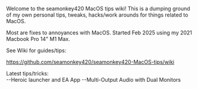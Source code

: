 Welcome to the seamonkey420 MacOS tips wiki!
This is a dumping ground of my own personal tips, tweaks, hacks/work arounds for things related to MacOS. 

Most are fixes to annoyances with MacOS. 
Started Feb 2025 using my 2021 Macbook Pro 14" M1 Max.

See Wiki for guides/tips:

https://github.com/seamonkey420/seamonkey420-MacOS-tips/wiki


Latest tips/tricks:  
--Heroic launcher and EA App
--Multi-Output Audio with Dual Monitors
